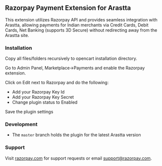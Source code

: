 ## Razorpay Payment Extension for Arastta

This extension utilizes Razorpay API and provides seamless integration with Arastta, allowing payments for Indian merchants via Credit Cards, Debit Cards, Net Banking (supports 3D Secure) without redirecting away from the Arastta site.

### Installation

Copy all files/folders recursively to opencart installation directory.

Go to Admin Panel, Marketplace->Payments and enable the Razorpay extension.

Click on Edit next to Razorpay and do the following:

- Add your Razorpay Key Id
- Add your Razorpay Key Secret
- Change plugin status to Enabled

Save the plugin settings

### Development

- The `master` branch holds the plugin for the latest Arastta version

### Support

Visit [razorpay.com](https://razorpay.com) for support requests or email support@razorpay.com.
